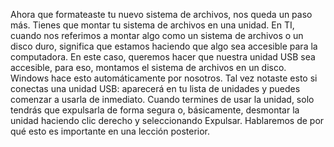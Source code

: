 Ahora que formateaste tu nuevo sistema de archivos, nos queda un paso más. Tienes que montar tu sistema de archivos en una unidad. En TI, cuando nos referimos a montar algo como un sistema de archivos o un disco duro, significa que estamos haciendo que algo sea accesible para la computadora. En este caso, queremos hacer que nuestra unidad USB sea accesible, para eso, montamos el sistema de archivos en un disco. Windows hace esto automáticamente por nosotros. Tal vez notaste esto si conectas una unidad USB: aparecerá en tu lista de unidades y puedes comenzar a usarla de inmediato. Cuando termines de usar la unidad, solo tendrás que expulsarla de forma segura o, básicamente, desmontar la unidad haciendo clic derecho y seleccionando Expulsar. Hablaremos de por qué esto es importante en una lección posterior.